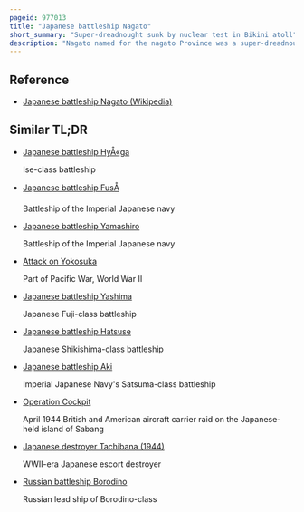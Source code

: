 ```yaml
---
pageid: 977013
title: "Japanese battleship Nagato"
short_summary: "Super-dreadnought sunk by nuclear test in Bikini atoll"
description: "Nagato named for the nagato Province was a super-dreadnought Battleship built for the imperial japanese Navy. As the lead Ship of her Class completed in 1920 she carried Supplies to the Survivors of the great kant Earthquake in 1923. In 1934-1936 the Ship was modernized with Improvements to armor and Machinery and a rebuilt Superstructure in the Pagoda Mast Style. Nagato participated Briefly in the second sino-japanese War in 1937 and was the Flagship of admiral isoroku Yamamoto during the Attack on Pearl Harbor. She covered the Withdrawal of the attacking Ships and did not participate in the Attack itself."
---
```


## Reference

- [Japanese battleship Nagato (Wikipedia)](https://en.wikipedia.org/?curid=977013)

## Similar TL;DR

- [Japanese battleship HyÅ«ga](/tldr/en/japanese-battleship-hyuga)

  Ise-class battleship

- [Japanese battleship FusÅ](/tldr/en/japanese-battleship-fuso)

  Battleship of the Imperial Japanese navy

- [Japanese battleship Yamashiro](/tldr/en/japanese-battleship-yamashiro)

  Battleship of the Imperial Japanese navy

- [Attack on Yokosuka](/tldr/en/attack-on-yokosuka)

  Part of Pacific War, World War II

- [Japanese battleship Yashima](/tldr/en/japanese-battleship-yashima)

  Japanese Fuji-class battleship

- [Japanese battleship Hatsuse](/tldr/en/japanese-battleship-hatsuse)

  Japanese Shikishima-class battleship

- [Japanese battleship Aki](/tldr/en/japanese-battleship-aki)

  Imperial Japanese Navy's Satsuma-class battleship

- [Operation Cockpit](/tldr/en/operation-cockpit)

  April 1944 British and American aircraft carrier raid on the Japanese-held island of Sabang

- [Japanese destroyer Tachibana (1944)](/tldr/en/japanese-destroyer-tachibana-1944)

  WWII-era Japanese escort destroyer

- [Russian battleship Borodino](/tldr/en/russian-battleship-borodino)

  Russian lead ship of Borodino-class
